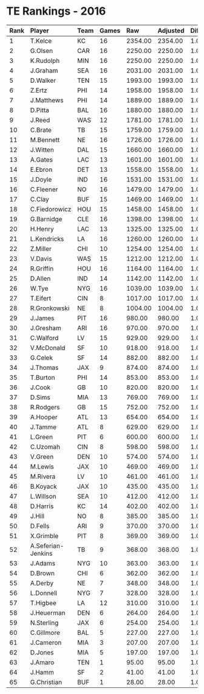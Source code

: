 # TE Rankings - 2016

| Rank | Player             | Team | Games | Raw     | Adjusted | Difficulty | Avg/Game | Typical | Consistency | Trend    |
| :----| :------------------| :----| :-----| :-------| :--------| :----------| :--------| :-------| :-----------| :--------|
| 1    | T.Kelce            | KC   | 16    | 2354.00 | 2354.00  | 1.000      | 147.12   | 145.00  | 8/1/7       | +167.8%  |
| 2    | G.Olsen            | CAR  | 16    | 2250.00 | 2250.00  | 1.000      | 140.62   | 127.50  | 6/0/10      | +110.8%  |
| 3    | K.Rudolph          | MIN  | 16    | 2250.00 | 2250.00  | 1.000      | 140.62   | 152.00  | 9/0/7       | +102.8%  |
| 4    | J.Graham           | SEA  | 16    | 2031.00 | 2031.00  | 1.000      | 126.94   | 131.50  | 9/2/5       | +147.8%  |
| 5    | D.Walker           | TEN  | 15    | 1993.00 | 1993.00  | 1.000      | 132.87   | 130.50  | 7/3/5       | +116.3%  |
| 6    | Z.Ertz             | PHI  | 14    | 1958.00 | 1958.00  | 1.000      | 139.86   | 124.00  | 6/2/6       | +225.7%  |
| 7    | J.Matthews         | PHI  | 14    | 1889.00 | 1889.00  | 1.000      | 134.93   | 130.00  | 7/1/6       | +107.7%  |
| 8    | D.Pitta            | BAL  | 16    | 1880.00 | 1880.00  | 1.000      | 117.50   | 120.50  | 11/0/5      | +170.8%  |
| 9    | J.Reed             | WAS  | 12    | 1781.00 | 1781.00  | 1.000      | 148.42   | 184.50  | 9/0/3       | +168.0%  |
| 10   | C.Brate            | TB   | 15    | 1759.00 | 1759.00  | 1.000      | 117.27   | 124.50  | 9/0/6       | +158.4%  |
| 11   | M.Bennett          | NE   | 16    | 1726.00 | 1726.00  | 1.000      | 107.88   | 110.00  | 10/0/6      | +243.7%  |
| 12   | J.Witten           | DAL  | 15    | 1660.00 | 1660.00  | 1.000      | 110.67   | 105.00  | 9/0/6       | +119.6%  |
| 13   | A.Gates            | LAC  | 13    | 1601.00 | 1601.00  | 1.000      | 123.15   | 125.00  | 6/2/5       | +137.9%  |
| 14   | E.Ebron            | DET  | 13    | 1558.00 | 1558.00  | 1.000      | 119.85   | 126.00  | 6/1/6       | +108.4%  |
| 15   | J.Doyle            | IND  | 16    | 1531.00 | 1531.00  | 1.000      | 95.69    | 96.00   | 9/0/7       | +170.7%  |
| 16   | C.Fleener          | NO   | 16    | 1479.00 | 1479.00  | 1.000      | 92.44    | 80.50   | 8/3/5       | +189.2%  |
| 17   | C.Clay             | BUF  | 15    | 1469.00 | 1469.00  | 1.000      | 97.93    | 86.50   | 7/2/6       | +206.8%  |
| 18   | C.Fiedorowicz      | HOU  | 15    | 1458.00 | 1458.00  | 1.000      | 97.20    | 105.00  | 9/0/6       | +163.0%  |
| 19   | G.Barnidge         | CLE  | 16    | 1398.00 | 1398.00  | 1.000      | 87.38    | 97.00   | 8/2/6       | +136.9%  |
| 20   | H.Henry            | LAC  | 13    | 1325.00 | 1325.00  | 1.000      | 101.92   | 91.00   | 5/2/6       | +179.5%  |
| 21   | L.Kendricks        | LA   | 16    | 1260.00 | 1260.00  | 1.000      | 78.75    | 87.50   | 9/1/6       | +302.0%  |
| 22   | Z.Miller           | CHI  | 10    | 1254.00 | 1254.00  | 1.000      | 125.40   | 116.50  | 4/2/4       | INACTIVE |
| 23   | V.Davis            | WAS  | 15    | 1212.00 | 1212.00  | 1.000      | 80.80    | 78.00   | 7/0/8       | +294.5%  |
| 24   | R.Griffin          | HOU  | 16    | 1164.00 | 1164.00  | 1.000      | 72.75    | 67.50   | 7/2/7       | +188.0%  |
| 25   | D.Allen            | IND  | 14    | 1142.00 | 1142.00  | 1.000      | 81.57    | 72.00   | 8/1/5       | +394.8%  |
| 26   | W.Tye              | NYG  | 16    | 1039.00 | 1039.00  | 1.000      | 64.94    | 67.00   | 9/1/6       | +107.4%  |
| 27   | T.Eifert           | CIN  | 8     | 1017.00 | 1017.00  | 1.000      | 127.12   | 142.50  | 5/0/3       | +252.0%  |
| 28   | R.Gronkowski       | NE   | 8     | 1004.00 | 1004.00  | 1.000      | 125.50   | 122.50  | 4/0/4       | INACTIVE |
| 29   | J.James            | PIT  | 16    | 980.00  | 980.00   | 1.000      | 61.25    | 67.00   | 9/1/6       | +266.7%  |
| 30   | J.Gresham          | ARI  | 16    | 970.00  | 970.00   | 1.000      | 60.62    | 60.00   | 7/0/9       | +374.0%  |
| 31   | C.Walford          | LV   | 15    | 929.00  | 929.00   | 1.000      | 61.93    | 51.00   | 7/2/6       | +139.0%  |
| 32   | V.McDonald         | SF   | 10    | 918.00  | 918.00   | 1.000      | 91.80    | 92.50   | 4/1/5       | INACTIVE |
| 33   | G.Celek            | SF   | 14    | 882.00  | 882.00   | 1.000      | 63.00    | 60.00   | 6/1/7       | +274.2%  |
| 34   | J.Thomas           | JAX  | 9     | 874.00  | 874.00   | 1.000      | 97.11    | 87.50   | 4/0/5       | INACTIVE |
| 35   | T.Burton           | PHI  | 14    | 853.00  | 853.00   | 1.000      | 60.93    | 58.00   | 9/0/5       | +418.1%  |
| 36   | J.Cook             | GB   | 10    | 820.00  | 820.00   | 1.000      | 82.00    | 70.50   | 5/0/5       | +319.0%  |
| 37   | D.Sims             | MIA  | 13    | 769.00  | 769.00   | 1.000      | 59.15    | 52.00   | 7/0/6       | +413.5%  |
| 38   | R.Rodgers          | GB   | 15    | 752.00  | 752.00   | 1.000      | 50.13    | 51.00   | 10/0/5      | +234.3%  |
| 39   | A.Hooper           | ATL  | 13    | 654.00  | 654.00   | 1.000      | 50.31    | 59.00   | 8/0/5       | +561.7%  |
| 40   | J.Tamme            | ATL  | 8     | 629.00  | 629.00   | 1.000      | 78.62    | 82.00   | 5/1/2       | INACTIVE |
| 41   | L.Green            | PIT  | 6     | 600.00  | 600.00   | 1.000      | 100.00   | 97.50   | 4/0/2       | +258.0%  |
| 42   | C.Uzomah           | CIN  | 8     | 598.00  | 598.00   | 1.000      | 74.75    | 77.50   | 3/0/5       | +69.4%   |
| 43   | V.Green            | DEN  | 10    | 574.00  | 574.00   | 1.000      | 57.40    | 51.00   | 3/0/7       | +190.5%  |
| 44   | M.Lewis            | JAX  | 10    | 469.00  | 469.00   | 1.000      | 46.90    | 49.00   | 5/1/4       | INACTIVE |
| 45   | M.Rivera           | LV   | 10    | 461.00  | 461.00   | 1.000      | 46.10    | 44.50   | 7/0/3       | +211.6%  |
| 46   | B.Koyack           | JAX  | 10    | 435.00  | 435.00   | 1.000      | 43.50    | 42.00   | 5/1/4       | +387.8%  |
| 47   | L.Willson          | SEA  | 10    | 412.00  | 412.00   | 1.000      | 41.20    | 37.00   | 7/0/3       | +257.8%  |
| 48   | D.Harris           | KC   | 14    | 402.00  | 402.00   | 1.000      | 28.71    | 21.00   | 7/0/7       | +1056.2% |
| 49   | J.Hill             | NO   | 8     | 385.00  | 385.00   | 1.000      | 48.12    | 59.00   | 5/0/3       | INACTIVE |
| 50   | D.Fells            | ARI  | 9     | 370.00  | 370.00   | 1.000      | 41.11    | 30.50   | 3/2/4       | +141.7%  |
| 51   | X.Grimble          | PIT  | 8     | 369.00  | 369.00   | 1.000      | 46.12    | 56.00   | 6/0/2       | +165.3%  |
| 52   | A.Seferian-Jenkins | TB   | 9     | 368.00  | 368.00   | 1.000      | 40.89    | 41.50   | 6/0/3       | +217.8%  |
| 53   | J.Adams            | NYG  | 10    | 363.00  | 363.00   | 1.000      | 36.30    | 35.00   | 6/0/4       | +350.0%  |
| 54   | D.Brown            | CHI  | 6     | 362.00  | 362.00   | 1.000      | 60.33    | 71.50   | 4/0/2       | +173.2%  |
| 55   | A.Derby            | NE   | 7     | 348.00  | 348.00   | 1.000      | 49.71    | 45.00   | 3/1/3       | +1360.3% |
| 56   | L.Donnell          | NYG  | 7     | 328.00  | 328.00   | 1.000      | 46.86    | 41.00   | 3/0/4       | +703.6%  |
| 57   | T.Higbee           | LA   | 12    | 310.00  | 310.00   | 1.000      | 25.83    | 23.50   | 6/0/6       | +473.9%  |
| 58   | J.Heuerman         | DEN  | 6     | 264.00  | 264.00   | 1.000      | 44.00    | 49.00   | 3/1/2       | +161.6%  |
| 59   | N.Sterling         | JAX  | 6     | 254.00  | 254.00   | 1.000      | 42.33    | 43.50   | 4/0/2       | +352.2%  |
| 60   | C.Gillmore         | BAL  | 5     | 227.00  | 227.00   | 1.000      | 45.40    | 27.50   | 2/0/3       | INACTIVE |
| 61   | J.Cameron          | MIA  | 3     | 207.00  | 207.00   | 1.000      | 69.00    | 69.00   | 2/0/1       | INACTIVE |
| 62   | D.Jones            | MIA  | 5     | 197.00  | 197.00   | 1.000      | 39.40    | 22.00   | 2/1/2       | INACTIVE |
| 63   | J.Amaro            | TEN  | 1     | 95.00   | 95.00    | 1.000      | 95.00    | 95.00   | 0/1/0       | INACTIVE |
| 64   | J.Hamm             | SF   | 2     | 41.00   | 41.00    | 1.000      | 20.50    | 20.50   | 1/0/1       | N/A      |
| 65   | G.Christian        | BUF  | 1     | 28.00   | 28.00    | 1.000      | 28.00    | 28.00   | 0/1/0       | INACTIVE |

